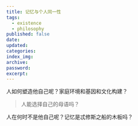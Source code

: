 ```yaml
---
title: 记忆与个人同一性
tags:
  - existence
  - philosophy
published: false
date: 
updated: 
categories: 
index_img: 
archive: 
password: 
excerpt:
---
```

<!-- TODO: not finished -->


人如何塑造他自己呢？家庭环境和基因和文化构建？

> 人能选择自己的母语吗？

人在何时不是他自己呢？记忆是忒修斯之船的木板吗？